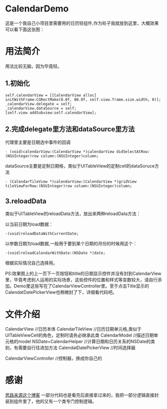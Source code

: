 # CalendarDemo

这是一个我自己小项目里需要用的日历轻组件,作为轮子我就放到这里，大概效果可以看下面这张图： 



用法简介
===
用法比较无脑，因为毕竟轻。

1.初始化
---
	self.calendarView = [[CalendarView alloc] initWithFrame:CGRectMake(0.0f, 80.0f, self.view.frame.size.width, 0)];
    _calendarView.delegate = self;
    _calendarView.dataSource = self; 
    [self.view addSubview:self.calendarView];

2.完成delegate里方法和dataSource里方法 
---
代理里主要是日期选中事件的回调 
	
	- (void)calendarView:(CalendarView *)calendarView didSelectAtRow:(NSUInteger)row column:(NSUInteger)column; 

dataSource主要是定制日期格，类似于UITableView的定制cell的dataSoruce方法

	- (CalendarTileView *)calendarView:(CalendarView *)gridView tileViewForRow:(NSUInteger)row column:(NSUInteger)column; 

3.reloadData 
---
类似于UITableView的reloadData方法，放出来两种reloadData方法：

以当前日期为load数据：
	
	-(void)reloadDataWithCurrentDate; 

以参数日期为load数据,一般用于要到某个日期的月份的时候用这个： 

	-(void)reloadCalendarWithDate:(NSDate *)date;

根据实际情况自己选择用。

PS:效果图上的上一页下一页按钮和title的日期显示控件并没有封到CalendarView里，毕竟考虑别人运用的实际场景，这些控件的位置和样式等变数较大，请自行添加。Demo里这些写在了CalendarViewController里。至于点击Title显示的CalendatDatePickerView也稍微封了下，详细看代码吧。

文件介绍
===

CalendarView  			//日历本体 
CalendarTileView		//日历日期单元格,类似于UITableViewCell的角色，定制时请务必继承此类 
CalendarModel			//描述日期单元格的model 
NSDate+CalendarHelper	//计算日期和日历关系的NSDate的类别，有需要自行往进加方法
CalendatDatePickerView	//时间选择器

CalendarViewController	//控制器，换成你自己的

感谢
===
[思路来源这个博客](http://blog.csdn.net/jasonblog/article/details/21977481)
一部分代码也是看完后直接拿过来的，我把一部分逻辑直接封装到组件里了，他的又有一个类专门控制逻辑。

